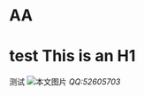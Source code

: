 # AA
test
This is an H1
=============
测试
![本文图片](http://e.hiphotos.baidu.com/image/pic/item/b03533fa828ba61eac1f59ef4834970a314e5978.jpg)
*QQ:52605703*

